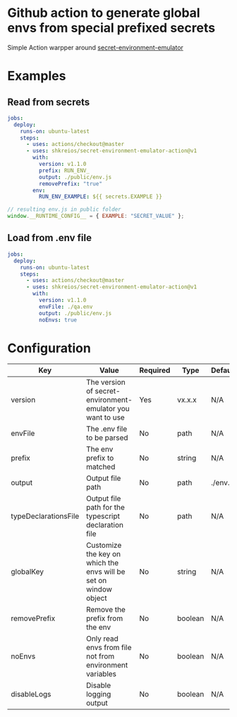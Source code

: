 ﻿# Github action to generate global envs from special prefixed secrets

Simple Action warpper around [secret-environment-emulator](https://github.com/shkreios/secret-environment-emulator)

# Examples

## Read from secrets

```yaml
jobs:
  deploy:
    runs-on: ubuntu-latest
    steps:
      - uses: actions/checkout@master
      - uses: shkreios/secret-environment-emulator-action@v1
        with:
          version: v1.1.0
          prefix: RUN_ENV_
          output: ./public/env.js
          removePrefix: "true"
        env:
          RUN_ENV_EXAMPLE: ${{ secrets.EXAMPLE }}
```

```js
// resulting env.js in public folder
window.__RUNTIME_CONFIG__ = { EXAMPLE: "SECRET_VALUE" };
```

## Load from .env file

```yaml
jobs:
  deploy:
    runs-on: ubuntu-latest
    steps:
      - uses: actions/checkout@master
      - uses: shkreios/secret-environment-emulator-action@v1
        with:
          version: v1.1.0
          envFile: ./qa.env
          output: ./public/env.js
          noEnvs: true
```

<!-- ```yaml
jobs:
  deploy:
    runs-on: ubuntu-latest
    steps:
      - uses: actions/checkout@master
      - uses: shkreios/secret-environment-emulator-action@v1
        with:
          version: v1.1.0
          envFile:
          prefix:
          output:
          typeDeclarationsFile:
          globalKey:
          removePrefix:
          noEnvs:
          disableLogs:
``` -->

# Configuration

| Key                  | Value                                                            | Required | Type    | Default  |
| -------------------- | ---------------------------------------------------------------- | -------- | ------- | -------- |
| version              | The version of secret-environment-emulator you want to use       | Yes      | vx.x.x  | N/A      |
| envFile              | The .env file to be parsed                                       | No       | path    | N/A      |
| prefix               | The env prefix to matched                                        | No       | string  | N/A      |
| output               | Output file path                                                 | No       | path    | ./env.js |
| typeDeclarationsFile | Output file path for the typescript declaration file             | No       | path    | N/A      |
| globalKey            | Customize the key on which the envs will be set on window object | No       | string  | N/A      |
| removePrefix         | Remove the prefix from the env                                   | No       | boolean | N/A      |
| noEnvs               | Only read envs from file not from environment variables          | No       | boolean | N/A      |
| disableLogs          | Disable logging output                                           | No       | boolean | N/A      |
